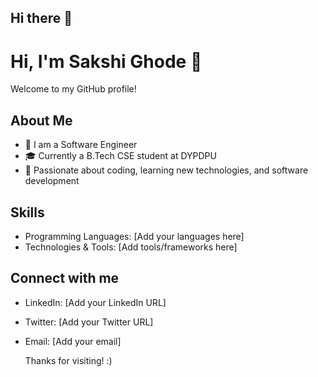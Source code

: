 ## Hi there 👋

<!--
**Sakshi-Ghode-2407/Sakshi-Ghode-2407** is a ✨ _special_ ✨ repository because its `README.md` (this file) appears on your GitHub profile.

Here are some ideas to get you started:

- 🔭 I’m currently working on ...
- 🌱 I’m currently learning ...
- 👯 I’m looking to collaborate on ...
- 🤔 I’m looking for help with ...
- 💬 Ask me about ...
- 📫 How to reach me: ...
- 😄 Pronouns: ...
- ⚡ Fun fact: ...
-->
# Hi, I'm Sakshi Ghode 👋

Welcome to my GitHub profile!

## About Me
- 🔭 I am a Software Engineer
- 🎓 Currently a B.Tech CSE student at DYPDPU
- 🌱 Passionate about coding, learning new technologies, and software development

## Skills
- Programming Languages: [Add your languages here]
- Technologies & Tools: [Add tools/frameworks here]

## Connect with me
- LinkedIn: [Add your LinkedIn URL]
- Twitter: [Add your Twitter URL]
- Email: [Add your email]

  Thanks for visiting! :) 
